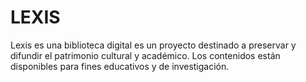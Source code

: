 # LEXIS
Lexis es una biblioteca digital es un proyecto destinado a preservar y difundir el patrimonio cultural y académico. Los contenidos están disponibles para fines educativos y de investigación.
